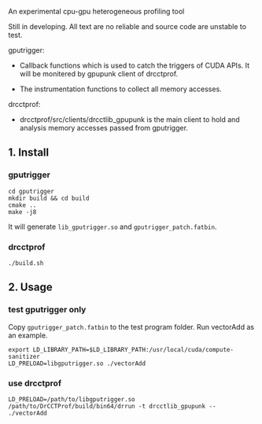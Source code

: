 An experimental cpu-gpu heterogeneous profiling tool

Still in developing. All text are no reliable and source code are unstable to test.


gputrigger: 

- Callback functions which is used to catch the triggers of CUDA APIs. It will be monitered by gpupunk client of drcctprof. 

- The instrumentation functions to collect all memory accesses.

drcctprof: 

- drcctprof/src/clients/drcctlib_gpupunk is the main client to hold and analysis memory accesses passed from gputrigger.

## 1. Install

### gputrigger

```
cd gputrigger
mkdir build && cd build
cmake ..
make -j8
```

It will generate  `lib_gputrigger.so` and `gputrigger_patch.fatbin`.

### drcctprof

```
./build.sh
```



## 2. Usage

### test gputrigger only

Copy `gputrigger_patch.fatbin` to the test program folder. Run vectorAdd as an example.

```
export LD_LIBRARY_PATH=$LD_LIBRARY_PATH:/usr/local/cuda/compute-sanitizer
LD_PRELOAD=libgputrigger.so ./vectorAdd
```

### use drcctprof

```
LD_PRELOAD=/path/to/libgputrigger.so /path/to/DrCCTProf/build/bin64/drrun -t drcctlib_gpupunk --  ./vectorAdd
```







